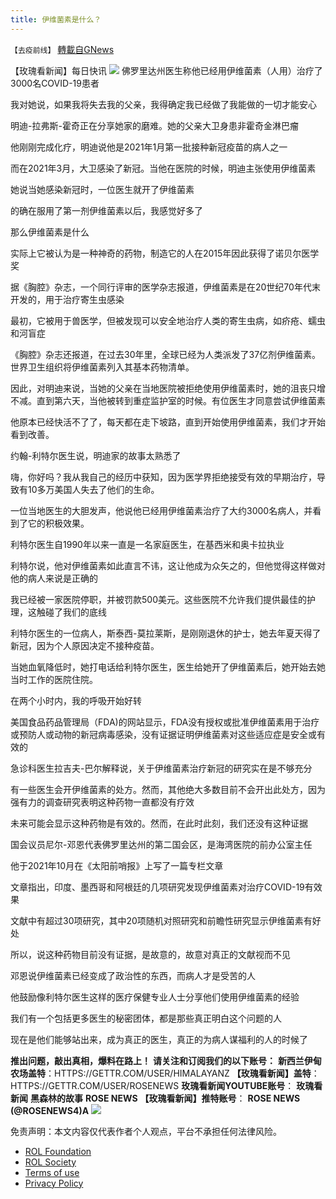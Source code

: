 ```yaml
---
title: 伊维菌素是什么？
---
```

`【去疫前线】` [轉載自GNews](https://gnews.org/zh-hans/2217196/)

【玫瑰看新闻】每日快讯
![](https://assets.gnews.org/wp-content/uploads/2022/03/截屏2022-03-22-上午10.53.46-1536x113-2.png)
佛罗里达州医生称他已经用伊维菌素（人用）治疗了3000名COVID-19患者

我对她说，如果我将失去我的父亲，我得确定我已经做了我能做的一切才能安心

明迪-拉弗斯-霍奇正在分享她家的磨难。她的父亲大卫身患非霍奇金淋巴瘤

他刚刚完成化疗，明迪说他是2021年1月第一批接种新冠疫苗的病人之一

而在2021年3月，大卫感染了新冠。当他在医院的时候，明迪主张使用伊维菌素

她说当她感染新冠时，一位医生就开了伊维菌素

的确在服用了第一剂伊维菌素以后，我感觉好多了

那么伊维菌素是什么

实际上它被认为是一种神奇的药物，制造它的人在2015年因此获得了诺贝尔医学奖

据《胸腔》杂志，一个同行评审的医学杂志报道，伊维菌素是在20世纪70年代末开发的，用于治疗寄生虫感染

最初，它被用于兽医学，但被发现可以安全地治疗人类的寄生虫病，如疥疮、蠕虫和河盲症

《胸腔》杂志还报道，在过去30年里，全球已经为人类派发了37亿剂伊维菌素。世界卫生组织将伊维菌素列入其基本药物清单。

因此，对明迪来说，当她的父亲在当地医院被拒绝使用伊维菌素时，她的沮丧只增不减。直到第六天，当他被转到重症监护室的时候。有位医生才同意尝试伊维菌素

他原本已经快活不了了，每天都在走下坡路，直到开始使用伊维菌素，我们才开始看到改善。

约翰-利特尔医生说，明迪家的故事太熟悉了

嗨，你好吗？我从我自己的经历中获知，因为医学界拒绝接受有效的早期治疗，导致有10多万美国人失去了他们的生命。

一位当地医生的大胆发声，他说他已经用伊维菌素治疗了大约3000名病人，并看到了它的积极效果。

利特尔医生自1990年以来一直是一名家庭医生，在基西米和奥卡拉执业

利特尔说，他对伊维菌素如此直言不讳，这让他成为众矢之的，但他觉得这样做对他的病人来说是正确的

我已经被一家医院停职，并被罚款500美元。这些医院不允许我们提供最佳的护理，这触碰了我们的底线

利特尔医生的一位病人，斯泰西-莫拉莱斯，是刚刚退休的护士，她去年夏天得了新冠，因为个人原因决定不接种疫苗。

当她血氧降低时，她打电话给利特尔医生，医生给她开了伊维菌素后，她开始去她当时工作的医院住院。

在两个小时内，我的呼吸开始好转

美国食品药品管理局（FDA)的网站显示，FDA没有授权或批准伊维菌素用于治疗或预防人或动物的新冠病毒感染，没有证据证明伊维菌素对这些适应症是安全或有效的

急诊科医生拉吉夫-巴尔解释说，关于伊维菌素治疗新冠的研究实在是不够充分

有一些医生会开伊维菌素的处方。然而，其他绝大多数目前不会开出此处方，因为强有力的调查研究表明这种药物一直都没有疗效

未来可能会显示这种药物是有效的。然而，在此时此刻，我们还没有这种证据

国会议员尼尔-邓恩代表佛罗里达州的第二国会区，是海湾医院的前办公室主任

他于2021年10月在《太阳前哨报》上写了一篇专栏文章

文章指出，印度、墨西哥和阿根廷的几项研究发现伊维菌素对治疗COVID-19有效果

文献中有超过30项研究，其中20项随机对照研究和前瞻性研究显示伊维菌素有好处

所以，说这种药物目前没有证据，是故意的，故意对真正的文献视而不见

邓恩说伊维菌素已经变成了政治性的东西，而病人才是受苦的人

他鼓励像利特尔医生这样的医疗保健专业人士分享他们使用伊维菌素的经验

我们有一个包括更多医生的秘密团体，都是那些真正明白这个问题的人

现在是他们能够站出来，成为真正的医生，真正的为病人谋福利的人的时候了



**推出问题，敲出真相，爆料在路上！**
**请关注和订阅我们的以下账号：**
**新西兰伊甸农场盖特**：HTTPS://GETTR.COM/USER/HIMALAYANZ
**【玫瑰看新闻】盖特**：HTTPS://GETTR.COM/USER/ROSENEWS
**玫瑰看新闻YOUTUBE账号**：
**玫瑰看新闻**
**黑森林的故事**
**ROSE NEWS**
**【玫瑰看新闻】推特账号**：
**ROSE NEWS (@ROSENEWS4)A**
![](https://assets.gnews.org/wp-content/uploads/2022/03/截屏2022-03-22-上午10.53.46-1536x113-2.png)


 

免责声明：本文内容仅代表作者个人观点，平台不承担任何法律风险。

- [ROL Foundation](https://rolfoundation.org/)
- [ROL Society](https://rolsociety.org/)
- [Terms of use](https://gnews.org/terms-of-use-3/)
- [Privacy Policy](https://gnews.org/privacy-policy/)
